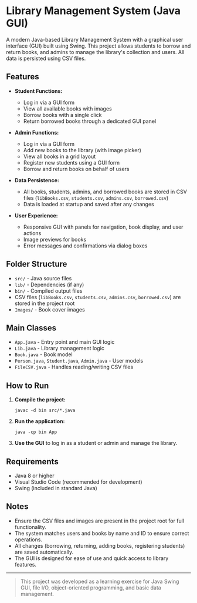 # Library Management System (Java GUI)

A modern Java-based Library Management System with a graphical user interface (GUI) built using Swing. This project allows students to borrow and return books, and admins to manage the library's collection and users. All data is persisted using CSV files.

## Features

- **Student Functions:**
  - Log in via a GUI form
  - View all available books with images
  - Borrow books with a single click
  - Return borrowed books through a dedicated GUI panel

- **Admin Functions:**
  - Log in via a GUI form
  - Add new books to the library (with image picker)
  - View all books in a grid layout
  - Register new students using a GUI form
  - Borrow and return books on behalf of users

- **Data Persistence:**
  - All books, students, admins, and borrowed books are stored in CSV files (`libBooks.csv`, `students.csv`, `admins.csv`, `borrowed.csv`)
  - Data is loaded at startup and saved after any changes

- **User Experience:**
  - Responsive GUI with panels for navigation, book display, and user actions
  - Image previews for books
  - Error messages and confirmations via dialog boxes

## Folder Structure

- `src/` - Java source files
- `lib/` - Dependencies (if any)
- `bin/` - Compiled output files
- CSV files (`libBooks.csv`, `students.csv`, `admins.csv`, `borrowed.csv`) are stored in the project root
- `Images/` - Book cover images

## Main Classes

- `App.java` - Entry point and main GUI logic
- `Lib.java` - Library management logic
- `Book.java` - Book model
- `Person.java`, `Student.java`, `Admin.java` - User models
- `FileCSV.java` - Handles reading/writing CSV files

## How to Run

1. **Compile the project:**
   ```
   javac -d bin src/*.java
   ```

2. **Run the application:**
   ```
   java -cp bin App
   ```

3. **Use the GUI** to log in as a student or admin and manage the library.

## Requirements

- Java 8 or higher
- Visual Studio Code (recommended for development)
- Swing (included in standard Java)

## Notes

- Ensure the CSV files and images are present in the project root for full functionality.
- The system matches users and books by name and ID to ensure correct operations.
- All changes (borrowing, returning, adding books, registering students) are saved automatically.
- The GUI is designed for ease of use and quick access to library features.

---

> This project was developed as a learning exercise for Java Swing GUI, file I/O, object-oriented programming, and basic data management.